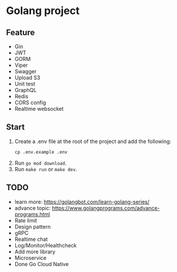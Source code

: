 # Golang project

## Feature
- Gin
- JWT
- GORM
- Viper
- Swagger
- Upload S3
- Unit test
- GraphQL
- Redis
- CORS config
- Realtime websocket


## Start

1. Create a .env file at the root of the project and add the following:
   ```
   cp .env.example .env
   ```
2. Run `go mod download`.
4. Run `make run` or `make dev`.

## TODO
- learn more: https://golangbot.com/learn-golang-series/
- advance topic: https://www.golangprograms.com/advance-programs.html
- Rate limit
- Design pattern
- gRPC
- Realtime chat
- Log/Monitor/Healthcheck
- Add more library
- Microservice
- Done Go Cloud Native